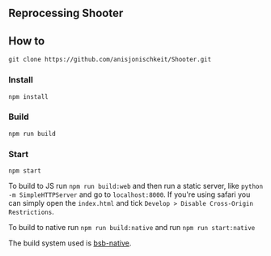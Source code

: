 Reprocessing Shooter
---

## How to
```
git clone https://github.com/anisjonischkeit/Shooter.git
```

### Install

```
npm install
```

### Build
```
npm run build
```

### Start
```
npm start
```

To build to JS run `npm run build:web` and then run a static server, like `python -m SimpleHTTPServer` and go to `localhost:8000`. If you're using safari you can simply open the `index.html` and tick `Develop > Disable Cross-Origin Restrictions`.

To build to native run `npm run build:native` and run `npm run start:native`

The build system used is [bsb-native](https://github.com/bsansouci/bucklescript).
